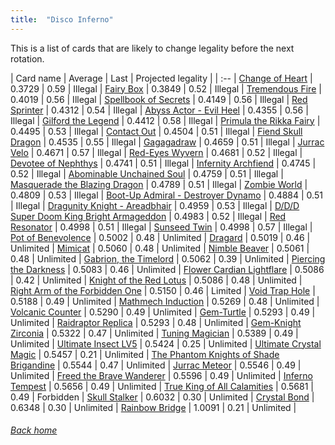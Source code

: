 ```yaml
---
title:  "Disco Inferno"
---
```


This is a list of cards that are likely to change legality before the next rotation.

| Card name | Average | Last | Projected legality |
| :-- |
[Change of Heart](https://db.ygoprodeck.com/card/?search=Change%20of%20Heart) | 0.3729 | 0.59 | Illegal |
[Fairy Box](https://db.ygoprodeck.com/card/?search=Fairy%20Box) | 0.3849 | 0.52 | Illegal |
[Tremendous Fire](https://db.ygoprodeck.com/card/?search=Tremendous%20Fire) | 0.4019 | 0.56 | Illegal |
[Spellbook of Secrets](https://db.ygoprodeck.com/card/?search=Spellbook%20of%20Secrets) | 0.4149 | 0.56 | Illegal |
[Red Sprinter](https://db.ygoprodeck.com/card/?search=Red%20Sprinter) | 0.4312 | 0.54 | Illegal |
[Abyss Actor - Evil Heel](https://db.ygoprodeck.com/card/?search=Abyss%20Actor%20-%20Evil%20Heel) | 0.4355 | 0.56 | Illegal |
[Gilford the Legend](https://db.ygoprodeck.com/card/?search=Gilford%20the%20Legend) | 0.4412 | 0.58 | Illegal |
[Primula the Rikka Fairy](https://db.ygoprodeck.com/card/?search=Primula%20the%20Rikka%20Fairy) | 0.4495 | 0.53 | Illegal |
[Contact Out](https://db.ygoprodeck.com/card/?search=Contact%20Out) | 0.4504 | 0.51 | Illegal |
[Fiend Skull Dragon](https://db.ygoprodeck.com/card/?search=Fiend%20Skull%20Dragon) | 0.4535 | 0.55 | Illegal |
[Gagagadraw](https://db.ygoprodeck.com/card/?search=Gagagadraw) | 0.4659 | 0.51 | Illegal |
[Jurrac Velo](https://db.ygoprodeck.com/card/?search=Jurrac%20Velo) | 0.4671 | 0.57 | Illegal |
[Red-Eyes Wyvern](https://db.ygoprodeck.com/card/?search=Red-Eyes%20Wyvern) | 0.4681 | 0.52 | Illegal |
[Devotee of Nephthys](https://db.ygoprodeck.com/card/?search=Devotee%20of%20Nephthys) | 0.4741 | 0.51 | Illegal |
[Infernity Archfiend](https://db.ygoprodeck.com/card/?search=Infernity%20Archfiend) | 0.4745 | 0.52 | Illegal |
[Abominable Unchained Soul](https://db.ygoprodeck.com/card/?search=Abominable%20Unchained%20Soul) | 0.4759 | 0.51 | Illegal |
[Masquerade the Blazing Dragon](https://db.ygoprodeck.com/card/?search=Masquerade%20the%20Blazing%20Dragon) | 0.4789 | 0.51 | Illegal |
[Zombie World](https://db.ygoprodeck.com/card/?search=Zombie%20World) | 0.4809 | 0.53 | Illegal |
[Boot-Up Admiral - Destroyer Dynamo](https://db.ygoprodeck.com/card/?search=Boot-Up%20Admiral%20-%20Destroyer%20Dynamo) | 0.4884 | 0.51 | Illegal |
[Dragunity Knight - Areadbhair](https://db.ygoprodeck.com/card/?search=Dragunity%20Knight%20-%20Areadbhair) | 0.4959 | 0.53 | Illegal |
[D/D/D Super Doom King Bright Armageddon](https://db.ygoprodeck.com/card/?search=D/D/D%20Super%20Doom%20King%20Bright%20Armageddon) | 0.4983 | 0.52 | Illegal |
[Red Resonator](https://db.ygoprodeck.com/card/?search=Red%20Resonator) | 0.4998 | 0.51 | Illegal |
[Sunseed Twin](https://db.ygoprodeck.com/card/?search=Sunseed%20Twin) | 0.4998 | 0.57 | Illegal |
[Pot of Benevolence](https://db.ygoprodeck.com/card/?search=Pot%20of%20Benevolence) | 0.5002 | 0.48 | Unlimited |
[Dragard](https://db.ygoprodeck.com/card/?search=Dragard) | 0.5019 | 0.46 | Unlimited |
[Mimicat](https://db.ygoprodeck.com/card/?search=Mimicat) | 0.5060 | 0.48 | Unlimited |
[Nimble Beaver](https://db.ygoprodeck.com/card/?search=Nimble%20Beaver) | 0.5061 | 0.48 | Unlimited |
[Gabrion, the Timelord](https://db.ygoprodeck.com/card/?search=Gabrion,%20the%20Timelord) | 0.5062 | 0.39 | Unlimited |
[Piercing the Darkness](https://db.ygoprodeck.com/card/?search=Piercing%20the%20Darkness) | 0.5083 | 0.46 | Unlimited |
[Flower Cardian Lightflare](https://db.ygoprodeck.com/card/?search=Flower%20Cardian%20Lightflare) | 0.5086 | 0.42 | Unlimited |
[Knight of the Red Lotus](https://db.ygoprodeck.com/card/?search=Knight%20of%20the%20Red%20Lotus) | 0.5086 | 0.48 | Unlimited |
[Right Arm of the Forbidden One](https://db.ygoprodeck.com/card/?search=Right%20Arm%20of%20the%20Forbidden%20One) | 0.5150 | 0.46 | Limited |
[Void Trap Hole](https://db.ygoprodeck.com/card/?search=Void%20Trap%20Hole) | 0.5188 | 0.49 | Unlimited |
[Mathmech Induction](https://db.ygoprodeck.com/card/?search=Mathmech%20Induction) | 0.5269 | 0.48 | Unlimited |
[Volcanic Counter](https://db.ygoprodeck.com/card/?search=Volcanic%20Counter) | 0.5290 | 0.49 | Unlimited |
[Gem-Turtle](https://db.ygoprodeck.com/card/?search=Gem-Turtle) | 0.5293 | 0.49 | Unlimited |
[Raidraptor Replica](https://db.ygoprodeck.com/card/?search=Raidraptor%20Replica) | 0.5293 | 0.48 | Unlimited |
[Gem-Knight Zirconia](https://db.ygoprodeck.com/card/?search=Gem-Knight%20Zirconia) | 0.5322 | 0.47 | Unlimited |
[Tuning Magician](https://db.ygoprodeck.com/card/?search=Tuning%20Magician) | 0.5389 | 0.49 | Unlimited |
[Ultimate Insect LV5](https://db.ygoprodeck.com/card/?search=Ultimate%20Insect%20LV5) | 0.5424 | 0.25 | Unlimited |
[Ultimate Crystal Magic](https://db.ygoprodeck.com/card/?search=Ultimate%20Crystal%20Magic) | 0.5457 | 0.21 | Unlimited |
[The Phantom Knights of Shade Brigandine](https://db.ygoprodeck.com/card/?search=The%20Phantom%20Knights%20of%20Shade%20Brigandine) | 0.5544 | 0.47 | Unlimited |
[Jurrac Meteor](https://db.ygoprodeck.com/card/?search=Jurrac%20Meteor) | 0.5546 | 0.49 | Unlimited |
[Freed the Brave Wanderer](https://db.ygoprodeck.com/card/?search=Freed%20the%20Brave%20Wanderer) | 0.5596 | 0.49 | Unlimited |
[Inferno Tempest](https://db.ygoprodeck.com/card/?search=Inferno%20Tempest) | 0.5656 | 0.49 | Unlimited |
[True King of All Calamities](https://db.ygoprodeck.com/card/?search=True%20King%20of%20All%20Calamities) | 0.5681 | 0.49 | Forbidden |
[Skull Stalker](https://db.ygoprodeck.com/card/?search=Skull%20Stalker) | 0.6032 | 0.30 | Unlimited |
[Crystal Bond](https://db.ygoprodeck.com/card/?search=Crystal%20Bond) | 0.6348 | 0.30 | Unlimited |
[Rainbow Bridge](https://db.ygoprodeck.com/card/?search=Rainbow%20Bridge) | 1.0091 | 0.21 | Unlimited |

###### [Back home](index)